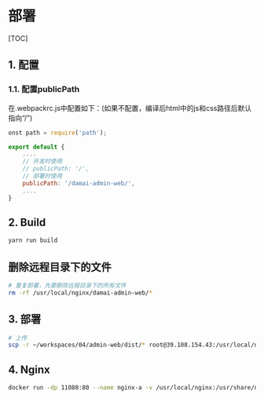 # 部署

[TOC]

## 1. 配置

### 1.1. 配置publicPath

在.webpackrc.js中配置如下：(如果不配置，编译后html中的js和css路径后默认指向“/”)

```js
onst path = require('path');

export default {
    ....
    // 开发时使用
    // publicPath: '/',
    // 部署时使用
    publicPath: '/damai-admin-web/',
    ....
}
```

## 2. Build

```sh
yarn run build
```

## 删除远程目录下的文件

```sh
# 重复部署，先要删除远程目录下的所有文件
rm -rf /usr/local/nginx/damai-admin-web/*
```

## 3. 部署

```sh
# 上传
scp -r ~/workspaces/04/admin-web/dist/* root@39.108.154.43:/usr/local/nginx/damai-admin-web
```

## 4. Nginx

```sh
docker run -dp 11080:80 --name nginx-a -v /usr/local/nginx:/usr/share/nginx/html:ro nginx
```
